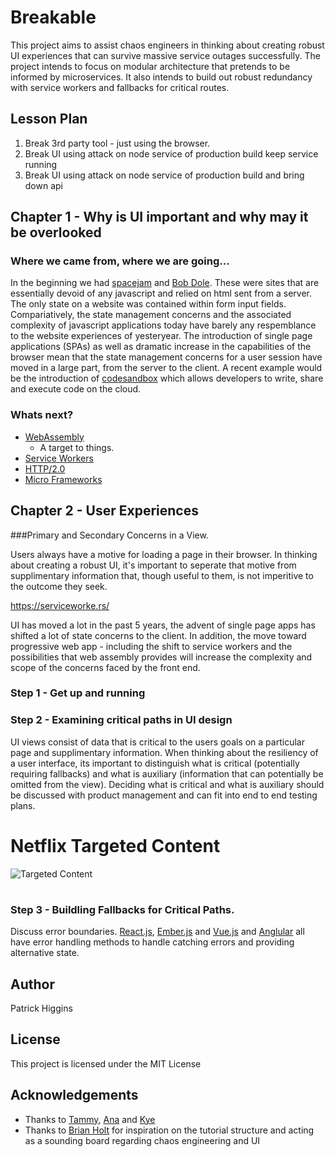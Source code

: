 # Breakable

This project aims to assist chaos engineers in thinking about creating robust UI experiences that can survive massive service outages successfully. The project intends to focus on modular architecture that pretends to be informed by microservices. It also intends to build out robust redundancy with service workers and fallbacks for critical routes.

## Lesson Plan

1.  Break 3rd party tool - just using the browser.
2.  Break UI using attack on node service of production build keep service running
3.  Break UI using attack on node service of production build and bring down api

## Chapter 1 - Why is UI important and why may it be overlooked

### Where we came from, where we are going...

In the beginning we had [spacejam](https://www.warnerbros.com/archive/spacejam/movie/jam.htm) and [Bob Dole](http://www.dolekemp96.org/). These were sites that are essentially devoid of any javascript and relied on html sent from a server. The only state on a website was contained within form input fields. Compariatively, the state management concerns and the associated complexity of javascript applications today have barely any respemblance to the website experiences of yesteryear. The introduction of single page applications (SPAs) as well as dramatic increase in the capabilities of the browser mean that the state management concerns for a user session have moved in a large part, from the server to the client.
A recent example would be the introduction of [codesandbox](https://twitter.com/CompuIves/status/1045393192114409473) which allows developers to write, share and execute code on the cloud.

### Whats next?

* [WebAssembly](https://webassembly.org/)
    * A target to things.
* [Service Workers](https://developer.mozilla.org/en-US/docs/Web/API/Service_Worker_API/Using_Service_Workers)
* [HTTP/2.0](https://en.wikipedia.org/wiki/HTTP/2)
* [Micro Frameworks](https://speakerdeck.com/naltatis/micro-frontends-building-a-modern-webapp-with-multiple-teams)

## Chapter 2 - User Experiences

###Primary and Secondary Concerns in a View.

Users always have a motive for loading a page in their browser. In thinking about creating a robust UI, it's important to seperate that motive from supplimentary information that, though useful to them, is not imperitive to the outcome they seek.




https://serviceworke.rs/


UI has moved a lot in the past 5 years, the advent of single page apps has shifted a lot of state concerns to the client. In addition, the move toward progressive web app - including the shift to service workers and the possibilities that web assembly provides will increase the complexity and scope of the concerns faced by the front end.

### Step 1 - Get up and running

### Step 2 - Examining critical paths in UI design

UI views consist of data that is critical to the users goals on a particular page and supplimentary information. When thinking about the resiliency of a user interface, its important to distinguish what is critical (potentially requiring fallbacks) and what is auxiliary (information that can potentially be omitted from the view). Deciding what is critical and what is auxiliary should be discussed with product management and can fit into end to end testing plans.

# Netflix Targeted Content
![Targeted Content](https://github.com/higgyCodes/breakable/raw/master/src/public/targeted_content.png "Targeted Content from Netflix UI")

# 



### Step 3 - Buildling Fallbacks for Critical Paths.

Discuss error boundaries. [React.js](https://reactjs.org/docs/error-boundaries.html), [Ember.js](https://guides.emberjs.com/release/routing/loading-and-error-substates/#toc_error-substates) and [Vue.js](https://vuejs.org/v2/api/#errorCaptured) and [Anglular](https://angular.io/api/core/ErrorHandler) all have error handling methods to handle catching errors and providing alternative state.


## Author

Patrick Higgins

## License

This project is licensed under the MIT License

## Acknowledgements

* Thanks to [Tammy](https://twitter.com/tammybutow), [Ana](https://twitter.com/Ana_M_Medina/) and [Kye](https://twitter.com/tkh44)
* Thanks to [Brian Holt](https://twitter.com/holtbt) for inspiration on the tutorial structure and acting as a sounding board regarding chaos engineering and UI
